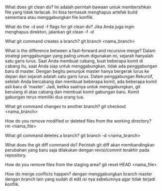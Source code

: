What does git clean do?
Ini adalah perintah bawaan untuk membersihkan file yang tidak terlacak. Ini bisa termasuk menghapus artefak build sementara atau menggabungkan file konflik.

What do the -d and -f flags for git clean do?
Jika Anda juga ingin menghapus direktori, jalankan git clean -f -d

What git command creates a branch?
git branch <nama_branch>

What is the difference between a fast-forward and recursive merge?
Dalam strategi penggabungan yang paling umum digunakan ini, sejarah hanyalah satu garis lurus. Saat Anda membuat cabang, buat beberapa komit di cabang itu, saat Anda siap untuk menggabungkan, tidak ada penggabungan baru di master. Dengan begitu penunjuk master hanya bergerak lurus ke depan dan sejarah adalah satu garis lurus.
Dalam penggabungan Rekursif, setelah Anda bercabang dan membuat beberapa komit, ada beberapa komit asli baru di 'master'. Jadi, ketika saatnya untuk menggabungkan, git berulang di atas cabang dan membuat komit gabungan baru. Komit gabungan terus memiliki dua orang tua.

What git command changes to another branch?
git checkout <nama_branch>

How do you remove modified or deleted files from the working directory?
rm <nama_file>

What git command deletes a branch?
git branch -d <nama_branch>

What does the git diff command do?
Perintah git diff akan membandingkan perubahan yang baru saja dilakukan dengan revisi/commit terakhir pada repository.

How do you remove files from the staging area?
git reset HEAD <nama_file>

How do merge conflicts happen?
dengan menggabungkan branch master dengan branch lain yang sudah di edit isi nya sebelumnya agar tidak terjadi konflik.
